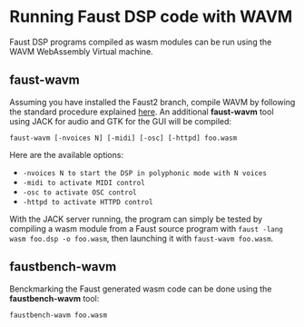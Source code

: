 # Running Faust DSP code with WAVM 

Faust DSP programs compiled as wasm modules can be run using the WAVM WebAssembly Virtual machine. 

## faust-wavm

Assuming you have installed the Faust2 branch, compile WAVM by following the standard procedure explained [here](https://github.com/AndrewScheidecker/WAVM). An additional **faust-wavm** tool using JACK for audio and GTK for the GUI will be compiled:

`faust-wavm [-nvoices N] [-midi] [-osc] [-httpd] foo.wasm`

Here are the available options:

- `-nvoices N to start the DSP in polyphonic mode with N voices`
- `-midi to activate MIDI control`
- `-osc to activate OSC control`
- `-httpd to activate HTTPD control`

With the JACK server running, the program can simply be tested by compiling a wasm module from a Faust source program with `faust -lang wasm foo.dsp -o foo.wasm`, then launching it with `faust-wavm foo.wasm`.

## faustbench-wavm

Benckmarking the Faust generated wasm code can be done using the **faustbench-wavm** tool:

`faustbench-wavm foo.wasm`
